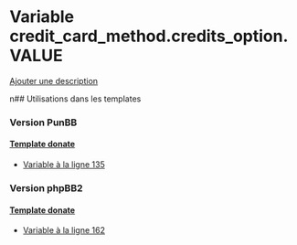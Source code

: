 # Variable credit_card_method.credits_option.VALUE
[Ajouter une description](https://fa-tvars.appspot.com/credit_card_method.credits_option.VALUE)

n## Utilisations dans les templates

### Version PunBB

#### [Template donate](punbb/donate.md)
* [Variable à la ligne 135](../punbb/donate.tpl#L135)

### Version phpBB2

#### [Template donate](subsilver/donate.md)
* [Variable à la ligne 162](../subsilver/donate.tpl#L162)